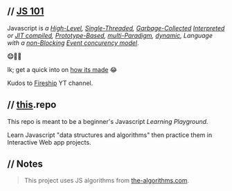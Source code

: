 ## // [**JS 101**]()

Javascript is _a [High-Level](), [Single-Threaded](), [Garbage-Collected]() [Interpreted]() or [JIT compiled](), [Prototype-Based](), [multi-Paradigm](), [dynamic](), Language with a [non-Blocking]() [Event concurency model]()_.

**😐😬🤯**

Ik; get a quick into on [how its made]() 😂

Kudos to [Fireship]() YT channel.

## // [this]().repo

This repo is meant to be a beginner's Javascript _Learning Playground._

Learn Javascript "data structures and algorithms" then practice them in Interactive Web app projects.

## // Notes

> This project uses JS algorithms from [the-algorithms.com](https://the-algorithms.com/language/javascript).
